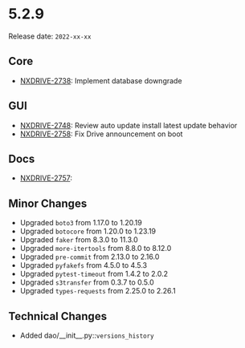 # 5.2.9

Release date: `2022-xx-xx`

## Core

- [NXDRIVE-2738](https://hyland.atlassian.net/browse/NXDRIVE-2738): Implement database downgrade

## GUI

- [NXDRIVE-2748](https://hyland.atlassian.net/browse/NXDRIVE-2748): Review auto update install latest update behavior
- [NXDRIVE-2758](https://hyland.atlassian.net/browse/NXDRIVE-2758): Fix Drive announcement on boot

## Docs

- [NXDRIVE-2757](https://hyland.atlassian.net/browse/NXDRIVE-2757):

## Minor Changes

- Upgraded `boto3` from 1.17.0 to 1.20.19
- Upgraded `botocore` from 1.20.0 to 1.23.19
- Upgraded `faker` from 8.3.0 to 11.3.0
- Upgraded `more-itertools` from 8.8.0 to 8.12.0
- Upgraded `pre-commit` from 2.13.0 to 2.16.0
- Upgraded `pyfakefs` from 4.5.0 to 4.5.3
- Upgraded `pytest-timeout` from 1.4.2 to 2.0.2
- Upgraded `s3transfer` from 0.3.7 to 0.5.0
- Upgraded `types-requests` from 2.25.0 to 2.26.1

## Technical Changes

- Added dao/\_\_init\_\_.py::`versions_history`

